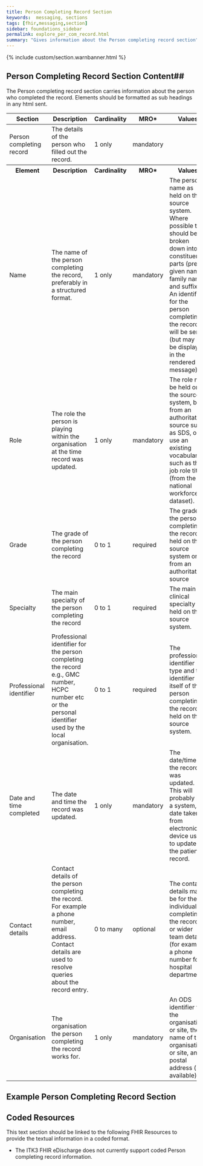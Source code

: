 ```yaml
---
title: Person Completing Record Section
keywords:  messaging, sections
tags: [fhir,messaging,section]
sidebar: foundations_sidebar
permalink: explore_per_com_record.html
summary: "Gives information about the Person completing record section"
---
```


{% include custom/section.warnbanner.html %}

## Person Completing Record Section Content##
The Person completing record section carries information about the person who completed the record. Elements should be formatted as sub headings in any html sent.


<table style="width:100%;max-width: 100%;">
	<thead>
		<tr>
			<th width="18%">Section</th>
			<th width="30%">Description</th>
			<th width="11%">Cardinality</th>
			<th width="11%">MRO*</th>
			<th width="30%">Values</th>
		</tr>
	</thead>
	<tbody>
		<tr>
			<td>Person completing record</td>
			<td>The details of the person who filled out the record.</td>
			<td>1 only</td>
			<td>mandatory</td>
			<td>&nbsp;</td>
		</tr>
		<tr>
			<th>Element</th>
			<th>Description</th>
			<th>Cardinality</th>
			<th>MRO*</th>
			<th>Values</th>
		</tr>
		<tr>
			<td>Name</td>
			<td>The name of the person completing the record, preferably in a structured format.</td>
			<td>1 only</td>
			<td>mandatory</td>
			<td>The person name as held on the source system. Where possible this should be broken down into its constituent parts (prefix, given name, family name, and suffix). An identifier for the person completing the record will be sent (but may not be displayed in the rendered message).</td>
		</tr>
		<tr>
			<td>Role</td>
			<td>The role the person is playing within the organisation at the time record was updated.</td>
			<td>1 only</td>
			<td>mandatory</td>
			<td>The role may be held on the source system, be from an authoritative source such as SDS, or use an existing vocabulary such as the job role title (from the national workforce dataset).</td>
		</tr>
		<tr>
			<td>Grade</td>
			<td>The grade of the person completing the record</td>
			<td>0 to 1</td>
			<td>required</td>
			<td>The grade of the person completing the record held on the source system or from an authoritative source</td>
		</tr>
		<tr>
			<td>Specialty</td>
			<td>The main specialty of the person completing the record</td>
			<td>0 to 1</td>
			<td>required</td>
			<td>The main clinical specialty as held on the source system.</td>
		</tr>
		<tr>
			<td>Professional identifier</td>
			<td>Professional identifier for the person completing the record e.g., GMC number, HCPC number etc or the personal identifier used by the local organisation.</td>
			<td>0 to 1</td>
			<td>required</td>
			<td>The professional identifier type and the identifier itself of the person completing the record held on the source system.</td>
		</tr>
		<tr>
			<td>Date and time completed</td>
			<td>The date and time the record was updated.</td>
			<td>1 only</td>
			<td>mandatory</td>
			<td>The date/time the record was updated. This will probably be a system, date taken from electronic device used to update the patient record.</td>
		</tr>
		<tr>
			<td>Contact details</td>
			<td>Contact details of the person completing the record. For example a phone number, email address. Contact details are used to resolve queries about the record entry.</td>
			<td>0 to many</td>
			<td>optional</td>
			<td>The contact details may be for the individual completing the record, or wider team details (for example a phone number for a hospital department).</td>
		</tr>
		<tr>
			<td>Organisation</td>
			<td>The organisation the person completing the record works for.</td>
			<td>1 only</td>
			<td>mandatory</td>
			<td>An ODS identifier for the organisation or site, the name of the organisation or site, and a postal address (if available).</td>
		</tr>
	</tbody>
</table>

## Example Person Completing Record Section ##

<script src="https://gist.github.com/IOPS-DEV/4eceababbca389067cde4aefd2d61cde.js"></script>

## Coded Resources ##

This text section should be linked to the following FHIR Resources to provide the textual information in a coded format.

- The ITK3 FHIR eDischarge does not currently support coded Person completing record information.






